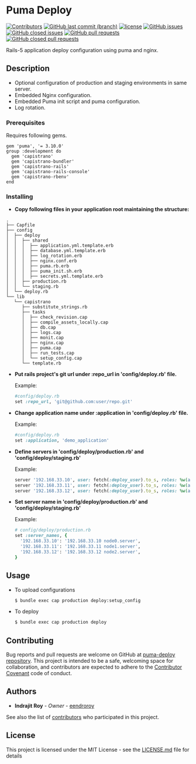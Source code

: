 # Puma Deploy
[![Contributors](https://img.shields.io/github/contributors/eendroroy/puma-deploy.svg)](https://github.com/eendroroy/puma-deploy/graphs/contributors)
[![GitHub last commit (branch)](https://img.shields.io/github/last-commit/eendroroy/puma-deploy/master.svg)](https://github.com/eendroroy/puma-deploy)
[![license](https://img.shields.io/github/license/eendroroy/puma-deploy.svg)](https://github.com/eendroroy/puma-deploy/blob/master/LICENSE)
[![GitHub issues](https://img.shields.io/github/issues/eendroroy/puma-deploy.svg)](https://github.com/eendroroy/puma-deploy/issues)
[![GitHub closed issues](https://img.shields.io/github/issues-closed/eendroroy/puma-deploy.svg)](https://github.com/eendroroy/puma-deploy/issues?q=is%3Aissue+is%3Aclosed)
[![GitHub pull requests](https://img.shields.io/github/issues-pr/eendroroy/puma-deploy.svg)](https://github.com/eendroroy/puma-deploy/pulls)
[![GitHub closed pull requests](https://img.shields.io/github/issues-pr-closed/eendroroy/puma-deploy.svg)](https://github.com/eendroroy/puma-deploy/pulls?q=is%3Apr+is%3Aclosed)

Rails-5 application deploy configuration using puma and nginx.

## Description

- Optional configuration of production and staging environments in same server.
- Embedded Nginx configuration.
- Embedded Puma init script and puma configuration.
- Log rotation.

### Prerequisites

Requires following gems.

```
gem 'puma', '= 3.10.0'
group :development do
  gem 'capistrano'
  gem 'capistrano-bundler'
  gem 'capistrano-rails'
  gem 'capistrano-rails-console'
  gem 'capistrano-rbenv'
end
```

### Installing

- **Copy following files in your application root maintaining the structure:**

```
.
├── Capfile
├── config
│  ├── deploy
│  │  ├── shared
│  │  │  ├── application.yml.template.erb
│  │  │  ├── database.yml.template.erb
│  │  │  ├── log_rotation.erb
│  │  │  ├── nginx.conf.erb
│  │  │  ├── puma.rb.erb
│  │  │  ├── puma_init.sh.erb
│  │  │  ├── secrets.yml.template.erb
│  │  ├── production.rb
│  │  └── staging.rb
│  └── deploy.rb
└── lib
   └── capistrano
      ├── substitute_strings.rb
      ├── tasks
      │  ├── check_revision.cap
      │  ├── compile_assets_locally.cap
      │  ├── db.cap
      │  ├── logs.cap
      │  ├── monit.cap
      │  ├── nginx.cap
      │  ├── puma.cap
      │  ├── run_tests.cap
      │  └── setup_config.cap
      └── template.rb
```

- **Put rails project's git url under :repo_url in 'config/deploy.rb' file.**

  Example:
  ```ruby
  #config/deploy.rb
  set :repo_url, 'git@github.com:user/repo.git'
  ```

- **Change application name under :application in 'config/deploy.rb' file.**
  
  Example:
  ```ruby
  #config/deploy.rb
  set :application, 'demo_application'
  ```

- **Define servers in 'config/deploy/production.rb' and 'config/deploy/staging.rb'**
  
  Example:
  ```ruby
  server '192.168.33.10', user: fetch(:deploy_user).to_s, roles: %w(app db), primary: true
  server '192.168.33.11', user: fetch(:deploy_user).to_s, roles: %w(app), primary: true
  server '192.168.33.12', user: fetch(:deploy_user).to_s, roles: %w(app), primary: true
  ```

- **Set server name in 'config/deploy/production.rb' and 'config/deploy/staging.rb'**
  
  Example:
  
  ```ruby
  # config/deploy/production.rb
  set :server_names, {
    '192.168.33.10': '192.168.33.10 node0.server',
    '192.168.33.11': '192.168.33.11 node1.server',
    '192.168.33.12': '192.168.33.12 node2.server',
  }
  ```

## Usage

- To upload configurations
  
  ```bash
  $ bundle exec cap production deploy:setup_config
  ```

- To deploy  

  ```bash
  $ bundle exec cap production deploy
  ```

## Contributing

Bug reports and pull requests are welcome on GitHub at [puma-deploy repository](https://github.com/eendroroy/puma-deploy). 
This project is intended to be a safe, welcoming space for collaboration,
and contributors are expected to adhere to the [Contributor Covenant](http://contributor-covenant.org) code of conduct.

## Authors

* **Indrajit Roy** - *Owner* - [eendroroy](https://github.com/eendroroy)

See also the list of [contributors](CONTRIBUTORS.md) who participated in this project.

## License

This project is licensed under the MIT License - see the [LICENSE.md](LICENSE.md) file for details


